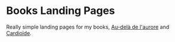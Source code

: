 # Books Landing Pages #

Really simple landing pages for my books, [Au-delà de l'aurore](https://au-dela-de-laurore.mlbors.com/) and [Cardioïde](https://cardioide.mlbors.com/).